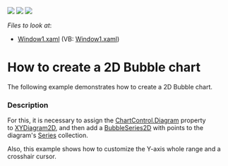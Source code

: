 <!-- default badges list -->
![](https://img.shields.io/endpoint?url=https://codecentral.devexpress.com/api/v1/VersionRange/128568964/21.1.5%2B)
[![](https://img.shields.io/badge/Open_in_DevExpress_Support_Center-FF7200?style=flat-square&logo=DevExpress&logoColor=white)](https://supportcenter.devexpress.com/ticket/details/E1644)
[![](https://img.shields.io/badge/📖_How_to_use_DevExpress_Examples-e9f6fc?style=flat-square)](https://docs.devexpress.com/GeneralInformation/403183)
<!-- default badges end -->
<!-- default file list -->
*Files to look at*:

* [Window1.xaml](./CS/Window1.xaml) (VB: [Window1.xaml](./VB/Window1.xaml))
<!-- default file list end -->
# How to create a 2D Bubble chart


<p>The following example demonstrates how to create a 2D Bubble chart.</p>


<h3>Description</h3>

<p>For this, it is necessary to assign the&nbsp;<a href="https://documentation.devexpress.com/#WPF/DevExpressXpfChartsChartControl_Diagramtopic">ChartControl.Diagram</a>&nbsp;property to&nbsp;<a href="https://documentation.devexpress.com/#WPF/clsDevExpressXpfChartsXYDiagram2Dtopic">XYDiagram2D</a>, and then add&nbsp;a&nbsp;<a href="https://documentation.devexpress.com/#WPF/clsDevExpressXpfChartsBubbleSeries2Dtopic">BubbleSeries2D</a>&nbsp;with points to the diagram's&nbsp;<a href="https://documentation.devexpress.com/#WPF/clsDevExpressXpfChartsSeriestopic">Series</a>&nbsp;collection.</p>
<p>Also, this example shows how to customize the Y-axis whole range and&nbsp;a crosshair cursor.&nbsp;</p>

<br/>



